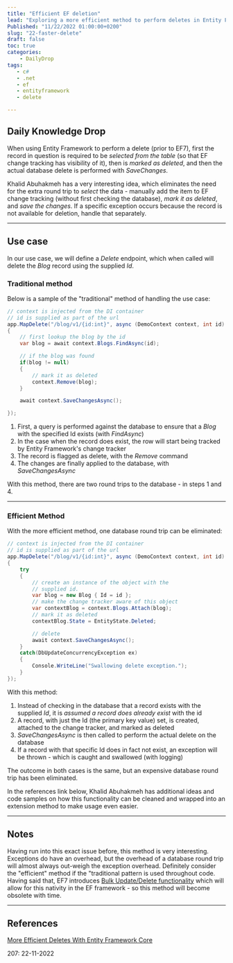 ```yaml
---
title: "Efficient EF deletion"
lead: "Exploring a more efficient method to perform deletes in Entity Framework"
Published: "11/22/2022 01:00:00+0200"
slug: "22-faster-delete"
draft: false
toc: true
categories:
    - DailyDrop
tags:
   - c#
   - .net
   - ef
   - entityframework
   - delete

---
```


## Daily Knowledge Drop

When using Entity Framework to perform a delete (prior to EF7), first the record in question is required to be _selected from the table_ (so that EF change tracking has visibility of it), then is _marked as deleted_, and then the actual database delete is performed with  _SaveChanges_.

Khalid Abuhakmeh has a very interesting idea, which eliminates the need for the extra round trip to _select_ the data - manually add the item to EF change tracking (without first checking the database), _mark it as deleted_, and _save the changes_. If a specific exception occurs because the record is not available for deletion, handle that separately.

---

## Use case

In our use case, we will define a _Delete_ endpoint, which when called will delete the _Blog_ record using the supplied _Id_. 

### Traditional method

Below is a sample of the "traditional" method of handling the use case:

``` csharp
// context is injected from the DI container
// id is supplied as part of the url
app.MapDelete("/blog/v1/{id:int}", async (DemoContext context, int id) =>
{
    // first lookup the blog by the id
    var blog = await context.Blogs.FindAsync(id);

    // if the blog was found
    if(blog != null)
    {
        // mark it as deleted
        context.Remove(blog);
    }

    await context.SaveChangesAsync();

});
```

1. First, a query is performed against the database to ensure that a _Blog_ with the specified Id exists (with _FindAsync_)
1. In the case when the record does exist, the row will start being tracked by Entity Framework's change tracker
1. The record is flagged as delete, with the _Remove_ command
1. The changes are finally applied to the database, with _SaveChangesAsync_

With this method, there are two round trips to the database - in steps 1 and 4.

---

### Efficient Method

With the more efficient method, one database round trip can be eliminated:

``` csharp
// context is injected from the DI container
// id is supplied as part of the url
app.MapDelete("/blog/v1/{id:int}", async (DemoContext context, int id) =>
{
    try
    {
        // create an instance of the object with the
        // supplied id. 
        var blog = new Blog { Id = id };
        // make the change tracker aware of this object
        var contextBlog = context.Blogs.Attach(blog);
        // mark it as deleted
        contextBlog.State = EntityState.Deleted;

        // delete
        await context.SaveChangesAsync();
    }
    catch(DbUpdateConcurrencyException ex)
    {
        Console.WriteLine("Swallowing delete exception.");
    }
});
```

With this method:
1. Instead of checking in the database that a record exists with the supplied _Id_, it is _assumed a record does already exist_ with the id
2. A record, with just the Id (the primary key value) set, is created, attached to the change tracker, and marked as deleted
3. _SaveChangesAsync_ is then called to perform the actual delete on the database
4. If a record with that specific Id does in fact not exist, an exception will be thrown - which is caught and swallowed (with logging)

The outcome in both cases is the same, but an expensive database round trip has been eliminated.

In the references link below, Khalid Abuhakmeh has additional ideas and code samples on how this functionality can be cleaned and wrapped into an extension method to make usage even easier.

---

## Notes

Having run into this exact issue before, this method is very interesting. Exceptions do have an overhead, but the overhead of a database round trip will almost always out-weigh the exception overhead. Definitely consider the "efficient" method if the "traditional pattern is used throughout code.
Having said that, EF7 introduces [Bulk Update/Delete functionality](../../09/23-ef-bulk-update/) which will allow for this nativity in the EF framework - so this method will become obsolete with time.

---


## References

[More Efficient Deletes With Entity Framework Core](https://khalidabuhakmeh.com/more-efficient-deletes-with-entity-framework-core)  

<?# DailyDrop ?>207: 22-11-2022<?#/ DailyDrop ?>
